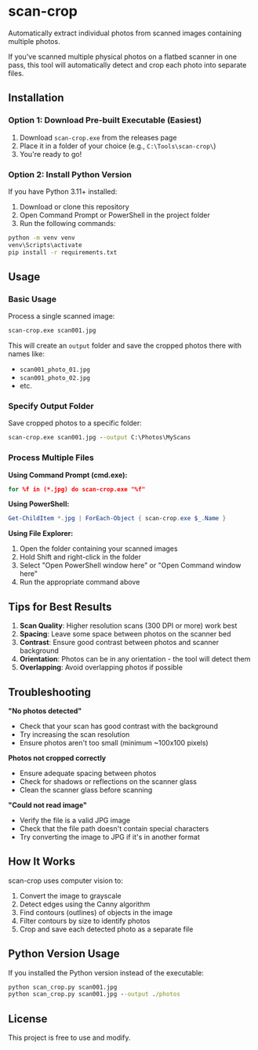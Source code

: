 # scan-crop

Automatically extract individual photos from scanned images containing multiple photos.

If you've scanned multiple physical photos on a flatbed scanner in one pass, this tool will automatically detect and crop each photo into separate files.

## Installation

### Option 1: Download Pre-built Executable (Easiest)

1. Download `scan-crop.exe` from the releases page
2. Place it in a folder of your choice (e.g., `C:\Tools\scan-crop\`)
3. You're ready to go!

### Option 2: Install Python Version

If you have Python 3.11+ installed:

1. Download or clone this repository
2. Open Command Prompt or PowerShell in the project folder
3. Run the following commands:

```cmd
python -m venv venv
venv\Scripts\activate
pip install -r requirements.txt
```

## Usage

### Basic Usage

Process a single scanned image:

```cmd
scan-crop.exe scan001.jpg
```

This will create an `output` folder and save the cropped photos there with names like:
- `scan001_photo_01.jpg`
- `scan001_photo_02.jpg`
- etc.

### Specify Output Folder

Save cropped photos to a specific folder:

```cmd
scan-crop.exe scan001.jpg --output C:\Photos\MyScans
```

### Process Multiple Files

**Using Command Prompt (cmd.exe):**
```cmd
for %f in (*.jpg) do scan-crop.exe "%f"
```

**Using PowerShell:**
```powershell
Get-ChildItem *.jpg | ForEach-Object { scan-crop.exe $_.Name }
```

**Using File Explorer:**
1. Open the folder containing your scanned images
2. Hold Shift and right-click in the folder
3. Select "Open PowerShell window here" or "Open Command window here"
4. Run the appropriate command above

## Tips for Best Results

1. **Scan Quality**: Higher resolution scans (300 DPI or more) work best
2. **Spacing**: Leave some space between photos on the scanner bed
3. **Contrast**: Ensure good contrast between photos and scanner background
4. **Orientation**: Photos can be in any orientation - the tool will detect them
5. **Overlapping**: Avoid overlapping photos if possible

## Troubleshooting

**"No photos detected"**
- Check that your scan has good contrast with the background
- Try increasing the scan resolution
- Ensure photos aren't too small (minimum ~100x100 pixels)

**Photos not cropped correctly**
- Ensure adequate spacing between photos
- Check for shadows or reflections on the scanner glass
- Clean the scanner glass before scanning

**"Could not read image"**
- Verify the file is a valid JPG image
- Check that the file path doesn't contain special characters
- Try converting the image to JPG if it's in another format

## How It Works

scan-crop uses computer vision to:
1. Convert the image to grayscale
2. Detect edges using the Canny algorithm
3. Find contours (outlines) of objects in the image
4. Filter contours by size to identify photos
5. Crop and save each detected photo as a separate file

## Python Version Usage

If you installed the Python version instead of the executable:

```cmd
python scan_crop.py scan001.jpg
python scan_crop.py scan001.jpg --output ./photos
```

## License

This project is free to use and modify.
